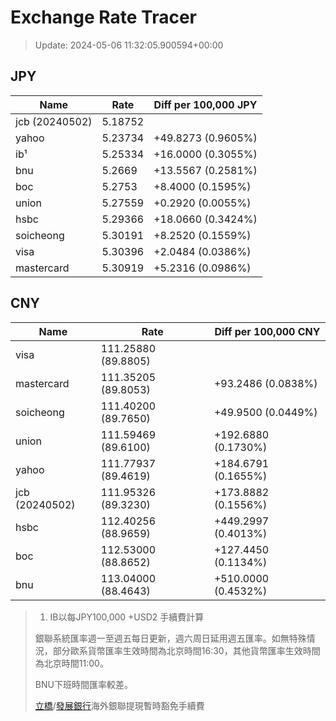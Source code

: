 # Exchange Rate Tracer

> Update: 2024-05-06 11:32:05.900594+00:00

## JPY

| Name           |    Rate | Diff per 100,000 JPY   |
|----------------|---------|------------------------|
| jcb (20240502) | 5.18752 |                        |
| yahoo          | 5.23734 | +49.8273 (0.9605%)     |
| ib¹            | 5.25334 | +16.0000 (0.3055%)     |
| bnu            | 5.2669  | +13.5567 (0.2581%)     |
| boc            | 5.2753  | +8.4000 (0.1595%)      |
| union          | 5.27559 | +0.2920 (0.0055%)      |
| hsbc           | 5.29366 | +18.0660 (0.3424%)     |
| soicheong      | 5.30191 | +8.2520 (0.1559%)      |
| visa           | 5.30396 | +2.0484 (0.0386%)      |
| mastercard     | 5.30919 | +5.2316 (0.0986%)      |

## CNY

| Name           | Rate                | Diff per 100,000 CNY   |
|----------------|---------------------|------------------------|
| visa           | 111.25880	(89.8805) |                        |
| mastercard     | 111.35205	(89.8053) | +93.2486 (0.0838%)     |
| soicheong      | 111.40200	(89.7650) | +49.9500 (0.0449%)     |
| union          | 111.59469	(89.6100) | +192.6880 (0.1730%)    |
| yahoo          | 111.77937	(89.4619) | +184.6791 (0.1655%)    |
| jcb (20240502) | 111.95326	(89.3230) | +173.8882 (0.1556%)    |
| hsbc           | 112.40256	(88.9659) | +449.2997 (0.4013%)    |
| boc            | 112.53000	(88.8652) | +127.4450 (0.1134%)    |
| bnu            | 113.04000	(88.4643) | +510.0000 (0.4532%)    |


> 1. IB以每JPY100,000 +USD2 手續費計算
>
> 銀聯系統匯率週一至週五每日更新，週六周日延用週五匯率。如無特殊情況，部分歐系貨幣匯率生效時間為北京時間16:30，其他貨幣匯率生效時間為北京時間11:00。
>
> BNU下班時間匯率較差。
>
> [立橋](https://www.wlbank.com.mo/uploads/ueditor/file/20181211/1544536513900230.pdf)/[發展銀行](https://www.mdb.com.mo/Service_Charges_20230728.pdf)海外銀聯提現暫時豁免手續費


